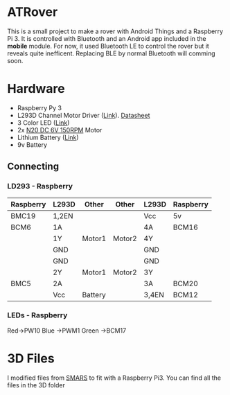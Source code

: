 # ATRover
This is a small project to make a rover with Android Things and a Raspberry Pi 3.
It is controlled with Bluetooth and an Android app included in the **mobile** module. 
For now, it used Bluetooth LE to control the rover but it reveals quite inefficent.
Replacing BLE by normal Bluetooth will comming soon.


# Hardware

- Raspberry Py 3
- L293D Channel Motor Driver  ([Link](https://www.banggood.com/1pc-L293D-L293-L293B-DIP-SOP-Push-Pull-Four-Channel-Motor-Driver-IC-p-909310.html?rmmds=myorder&cur_warehouse=USA)). [Datasheet](http://www.ti.com/lit/ds/symlink/l293.pdf)
- 3 Color LED  ([Link](http://www.dx.com/p/diy-arduino-3-color-rgb-smd-led-module-black-135046#.WqT0VOjOWUk)) 
- 2x [N20 DC 6V 150RPM](http://www.dx.com/p/425975) Motor
- Lithium Battery ([Link](https://www.banggood.com/V1_0-Lithium-Battery-Expansion-Board-For-Cellphone-Raspberry-Pi-3-Model-B-Pi-2B-B-p-1059297.html?rmmds=myorder&cur_warehouse=CN))
- 9v Battery

## Connecting
### LD293 - Raspberry
|**Raspberry**|**L293D**|**Other**|**Other**|**L293D**|**Raspberry**|
|--|--|--|--|--|--|
|BMC19|1,2EN|||Vcc|5v
|BCM6|1A|||4A|BCM16
| |1Y|Motor1|Motor2|4Y|
| |GND|||GND|
| |GND|||GND|
| |2Y|Motor1|Motor2|3Y|
|BMC5|2A|||3A|BCM20
||Vcc|Battery||3,4EN|BCM12
### LEDs - Raspberry
Red->PW10
Blue ->PWM1
Green ->BCM17

# 3D Files

I modified files from [SMARS](https://www.thingiverse.com/thing:2662828) to fit with a Raspberry Pi3. You can find all the files in the 3D folder